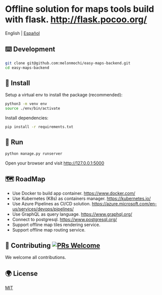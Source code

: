# Offline solution for maps tools build with flask. <http://flask.pocoo.org/>

English | [Español](./README-es_ES.md)

## ⌨️ Development

```bash
git clone git@github.com:melonmochi/easy-maps-backend.git
cd easy-maps-backend
```

## 🏈 Install

Setup a virtual env to install the package (recommended):

```bash
python3 -m venv env
source ./env/bin/activate
```

Install dependencies:

```bash
pip install -r requirements.txt
```

## 🏃 Run

```bash
python manage.py runserver
```

Open your browser and visit <http://127.0.0.1:5000>

## 🗺️ RoadMap

- Use Docker to build app container. <https://www.docker.com/>
- Use Kubernetes (K8s) as containers manager. <https://kubernetes.io/>
- Use Azure Pipelines as CI/CD solution. <https://azure.microsoft.com/en-us/services/devops/pipelines/>
- Use GraphQL as query language. <https://www.graphql.org/>
- Connect to postgresql. <https://www.postgresql.org/>
- Support offline map tiles rendering service.
- Support offline map routing service.

## 🤝 Contributing [![PRs Welcome](https://img.shields.io/badge/PRs-welcome-brightgreen.svg?style=flat-square)](http://makeapullrequest.com)

We welcome all contributions.

## 🌍 License

[MIT](https://github.com/melonmochi/easy-maps-backend/blob/master/LICENSE)